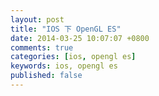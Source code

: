 ```yaml
---
layout: post
title: "IOS 下 OpenGL ES"
date: 2014-03-25 10:07:07 +0800
comments: true
categories: [ios, opengl es]
keywords: ios, opengl es
published: false
---
```

